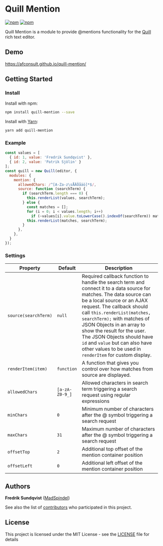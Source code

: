 # Quill Mention
[![npm](https://img.shields.io/npm/v/quill-mention.svg)]() [![npm](https://img.shields.io/npm/l/quill-mention.svg)]()

Quill Mention is a module to provide @mentions functionality for the [Quill](https://quilljs.com/) rich text editor.

## Demo
https://afconsult.github.io/quill-mention/

## Getting Started
### Install
Install with npm:
```bash
npm install quill-mention --save
```
Install with [Yarn](https://yarnpkg.com/en/):
```bash
yarn add quill-mention
```

### Example
```javascript
const values = [
  { id: 1, value: 'Fredrik Sundqvist' },
  { id: 2, value: 'Patrik Sjölin' }
];
const quill = new Quill(editor, {
  modules: {
    mention: {
      allowedChars: /^[A-Za-z\sÅÄÖåäö]*$/,
      source: function (searchTerm) {
        if (searchTerm.length === 0) {
          this.renderList(values, searchTerm);
        } else {
          const matches = [];
          for (i = 0; i < values.length; i++)
            if (~values[i].value.toLowerCase().indexOf(searchTerm)) matches.push(values[i]);
          this.renderList(matches, searchTerm);
        }
      },
    },
  }
});
```

### Settings
| Property             | Default        | Description  |
| -------------------- | -------------- | ------------ |
| `source(searchTerm)` | `null`         | Required callback function to handle the search term and connect it to a data source for matches. The data source can be a local source or an AJAX request. The callback should call `this.renderList(matches, searchTerm);` with matches of JSON Objects in an array to show the result for the user. The JSON Objects should have `id` and `value` but can also have other values to be used in `renderItem` for custom display. |
| `renderItem(item)`   | `function`     | A function that gives you control over how matches from source are displayed. |
| `allowedChars`       | `[a-zA-Z0-9_]` | Allowed characters in search term triggering a search request using regular expressions |
| `minChars`           | `0`            | Minimum number of characters after the @ symbol triggering a search request |
| `maxChars`           | `31`           | Maximum number of characters after the @ symbol triggering a search request |
| `offsetTop`          | `2`            | Additional top offset of the mention container position |
| `offsetLeft`         | `0`            | Additional left offset of the mention container position |


## Authors

**Fredrik Sundqvist** ([MadSpindel](https://github.com/MadSpindel))

See also the list of [contributors](https://github.com/afconsult/quill-mention/contributors) who participated in this project.

## License
This project is licensed under the MIT License - see the [LICENSE](LICENSE) file for details